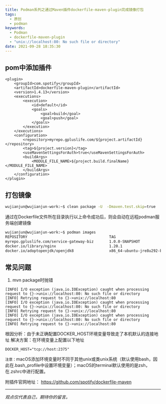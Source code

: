 ```yaml
---
title: Podman系列之通过Maven插件dockerfile-maven-plugin完成镜像打包
tags:
  - 原创
  - podman
keywords:
  - Podman
  - dockerfile-maven-plugin
  - "unix://localhost:80: No such file or directory"
date: 2021-09-28 18:35:30
---
```


## pom中添加插件
```
<plugin>
    <groupId>com.spotify</groupId>
    <artifactId>dockerfile-maven-plugin</artifactId>
    <version>1.4.13</version>
    <executions>
        <execution>
            <id>default</id>
            <goals>
                <goal>build</goal>
                <goal>push</goal>
            </goals>
        </execution>
    </executions>
    <configuration>
        <repository>myrepo.gpluslife.com/${project.artifactId}</repository>
        <tag>${project.version}</tag>
        <useMavenSettingsForAuth>true</useMavenSettingsForAuth>
        <buildArgs>
            <MODULE_FILE_NAME>${project.build.finalName}</MODULE_FILE_NAME>
        </buildArgs>
    </configuration>
</plugin>
```
## 打包镜像

```bash
wujianjun@wujianjun-work:~$ clean package -U  -Dmaven.test.skip=true
```
通过在Dockerfile文件所在目录执行以上命令成功后，则会自动在远程podman服务端创建镜像
```bash
wujianjun@wujianjun-work:~$ podman images
REPOSITORY                                     TAG                         IMAGE ID      CREATED         SIZE
myrepo.gpluslife.com/service-gateway-biz       1.0.0-SNAPSHOT              aa26ce31b312  20 seconds ago  294 MB
docker.io/library/nginx                        1.20.1                      3456bc6a1c48  3 weeks ago     137 MB
docker.io/adoptopenjdk/openjdk8                x86_64-ubuntu-jre8u292-b10  48b3b187af57  5 weeks ago     229 MB
```

## 常见问题

1. mvn package时抛错

```
[INFO] I/O exception (java.io.IOException) caught when processing request to {}->unix://localhost:80: No such file or directory
[INFO] Retrying request to {}->unix://localhost:80
[INFO] I/O exception (java.io.IOException) caught when processing request to {}->unix://localhost:80: No such file or directory
[INFO] Retrying request to {}->unix://localhost:80
[INFO] I/O exception (java.io.IOException) caught when processing request to {}->unix://localhost:80: No such file or directory
[INFO] Retrying request to {}->unix://localhost:80
```

根因分析：由于未正确配置DOCKER_HOST环境变量导致走了本机默认的连接地址
解决方案：在环境变量上配置以下地址

```
DOCKER_HOST="tcp://host:2375"
```
`注意：`macOS添加环境变量时不同于其他unix或类unix系统（默认使用bash，因此在.bash_profile中设置环境变量）；macOS的terminal默认使用的是zsh，在.zshrc中进行配置。

附插件官网地址： https://github.com/spotify/dockerfile-maven

-----

*观点仅代表自己，期待你的留言。*
